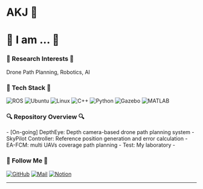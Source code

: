 # AKJ 🌱

# 🤔 I am ... 🤔

### 🤖 Research Interests 🤖
Drone Path Planning, Robotics, AI

### 🌿 Tech Stack 🌿
![ROS](https://img.shields.io/badge/ROS-22314E?style=flat-square&logo=ros&logoColor=white)
![Ubuntu](https://img.shields.io/badge/Ubuntu-E95420?style=flat-square&logo=ubuntu&logoColor=white)
![Linux](https://img.shields.io/badge/Linux-FCC624?style=flat-square&logo=linux&logoColor=black)
![C++](https://img.shields.io/badge/C++-00599C?style=flat-square&logo=cplusplus&logoColor=white)
![Python](https://img.shields.io/badge/Python-3776AB?style=flat-square&logo=python&logoColor=white)
![Gazebo](https://img.shields.io/badge/Gazebo-FF6600?style=flat-square&logo=gazebo&logoColor=white)
![MATLAB](https://img.shields.io/badge/MATLAB-0076A8?style=flat-square&logo=mathworks&logoColor=white)

### 🔍 Repository Overview 🔍
\- [On-going] DepthEye: Depth camera-based drone path planning system
\- SkyPilot Controller: Reference position generation and error calculation
\- EA-FCM: multi UAVs coverage path planning
\- Test: My laboratory 
\- 

### 🛫 Follow Me 🛫
[![GitHub](https://img.shields.io/badge/GitHub-181717?style=flat-square&logo=github)](https://github.com/AKJ457)
[![Mail](https://img.shields.io/badge/Mail-D14836?style=flat-square&logo=gmail&logoColor=white)](mailto:example@example.com)
[![Notion](https://img.shields.io/badge/Notion-000000?style=flat-square&logo=notion&logoColor=white)](https://www.notion.so)

---

